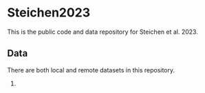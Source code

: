 # Steichen2023

This is the public code and data repository for Steichen et al. 2023.

## Data

There are both local and remote datasets in this repository.

1.

